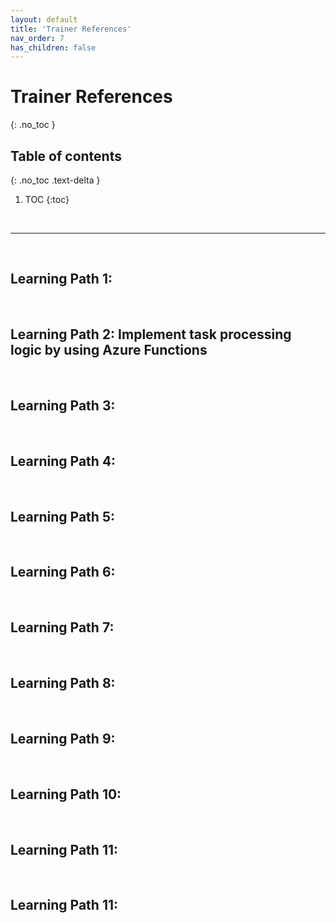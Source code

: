 ```yaml
---
layout: default
title: 'Trainer References'
nav_order: 7
has_children: false
---
```


# Trainer References
{: .no_toc }


## Table of contents
{: .no_toc .text-delta }

1. TOC
{:toc}

<br/>

---

<br/>

## Learning Path 1: 


<!--
| Lessons | Notes |
| --- | --- |
| --- | --- |
-->


<br/>

## Learning Path 2: Implement task processing logic by using Azure Functions

<!--
| Lessons | Notes |
| --- | --- |
| --- | --- |
-->

<br/>

## Learning Path 3: 

<!--
| Lessons | Notes |
| --- | --- |
| --- | --- |
-->

<br/>


## Learning Path 4: 

<!--
| Lessons | Notes |
| --- | --- |
| --- | --- |
-->

<br/>

## Learning Path 5: 


<!--
| Lessons | Notes |
| --- | --- |
| --- | --- |
-->




<br/>

## Learning Path 6: 

<!--
| Lessons | Notes |
| --- | --- |
| --- | --- |
-->



<br/>

## Learning Path 7:


<!--
| Lessons | Notes |
| --- | --- |
| --- | --- |
-->


<br/>

## Learning Path 8:
<!--
| Lessons | Notes |
| --- | --- |
| --- | --- |
-->



<br/>

## Learning Path 9:


<!--
| Lessons | Notes |
| --- | --- |
| --- | --- |
-->


<br/>

## Learning Path 10:


<!--
| Lessons | Notes |
| --- | --- |
| --- | --- |
-->


<br/>

## Learning Path 11: 

<!--
| Lessons | Notes |
| --- | ---
| --- | --- |
-->


<br/>

## Learning Path 11: 
<!--
| Lessons | Notes |
| --- | ---
| --- | --- |
-->


<br/>

